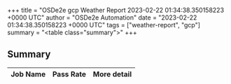 +++
title = "OSDe2e gcp Weather Report 2023-02-22 01:34:38.350158223 +0000 UTC"
author = "OSDe2e Automation"
date = "2023-02-22 01:34:38.350158223 +0000 UTC"
tags = ["weather-report", "gcp"]
summary = "<table class=\"summary\"></table>"
+++
## Summary

| Job Name | Pass Rate | More detail |
|----------|-----------|-------------|




